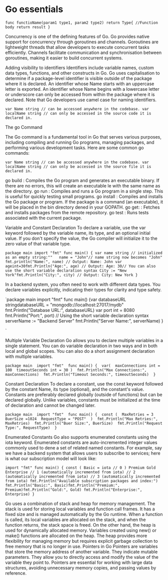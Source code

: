 # Go essentials

`func functioName(param1 type1, param2 type2) return Type{
//Function body
return result
}`

Concurrency is one of the defining features of Go. Go provides native support for concurrency through goroutines and channels. Goroutines are lightweight threads that allow developers to execute concurrent tasks efficiently. Channels facilitate communication and synchronisation between goroutines, making it easier to build concurrent systems.

Adding visibility to identifiers
Identifiers include variable names, custom data types, functions, and other constructs in Go. Go uses capitalisation to determine if a package-level identifier is visible outside of the package where it is declared.
An identifier whose Name starts with an uppercase letter is exported. An identifier whose Name begins with a lowercase letter or underscore can only be accessed from within the package where it is declared.
Note that Go developers use camel case for naming identifiers.

`var Name string // can be accessed anywhere in the codebase.
var localName string // can only be accessed in the source code it is declared in. `

The go Command

The Go command is a fundamental tool in Go that serves various purposes, including compiling and running Go programs, managing packages, and performing various development tasks. Here are some common go commands:

`var Name string // can be accessed anywhere in the codebase.
var localName string // can only be accessed in the source file it is declared in. `

go build : Compiles the Go program and generates an executable binary. If there are no errors, this will create an executable le with the same name as the directory.
go run : Compiles and runs a Go program in a single step. This is useful for quickly testing small programs.
go install : Compiles and installs the Go package or program. If the package is a command (an executable), it will be placed in the bin directory dened in your GOPATH.
go get: : Fetches and installs packages from the remote repository.
go test : Runs tests associated with the current package.

Variable and Constant Declaration
To declare a variable, use the var keyword followed by the variable name, its type, and an optional initial value. If you don't specify the value, the Go compiler will initialize it to the zero value of that variable type.

`package main
import "fmt"
func main() {
var name string // initialized as an empty string:""  
name = "John"// name string now becomes "John" fmt.println("Name:", name) // Output: Name: John
var ageint=30fmt.Println("Age:", age) // Output: Age: 30// You can also use the short variable declaration syntax City := "New York"fmt.Println("City:", city) // Output: City: New York
} `

In a backend system, you often need to work with different data types. You declare variables explicitly, indicating their types for clarity and type safety.

`package main
import "fmt"
func main() {var databaseURL stringdatabaseURL = "mongodb://localhost:27017/mydb" fmt.Println("Database URL:", databaseURL)
var port int = 8080
fmt.Println("Port:", port)
// Using the short variable declaration syntax
serverName := "Backend Server"
fmt.Println("Server Name:", serverName)
}

`

Multiple Variable Declaration
Go allows you to declare multiple variables in a single statement. You can do variable declaration in two ways and in both local and global scopes. You can also do a short assignment declaration with multiple variables.

`package main 
import "fmt" 
func main() { 
var( 
maxConnections int = 100 
timeoutSeconds int = 30 ) 
fmt.Println("Max Connections:", maxConnections) 
fmt.Println("Timeout Seconds:", timeoutSeconds) 
}`

Constant Declaration
To declare a constant, use the const keyword followed by the constant Name, its type (optional), and the constant's value. Constants are preferably declared globally (outside of functions) but can be declared globally. Unlike variables, constants must be initialized at the time of declaration and cannot be changed later.

`package main 
import "fmt" 
func main() { 
const ( 
MaxRetries = 3 
BuerSize =1024 
RequestType = "POST" 
) 
fmt.Println("Max Retries:", MaxRetries) 
fmt.Println("Buer Size:", BuerSize) 
fmt.Println("Request Type:", RequestType) 
}`

Enumerated Constants
Go also supports enumerated constants using the iota keyword. Enumerated constants are auto-incremented integer values commonly used to dene a set of related named constants. For example, say we have a backend system that allows users to subscribe to services; here is what our subscription model will look like:

`import "fmt"
func main() { const (
Basic = iota // 0
)
Premium Gold Enterprise
// 1 (automatically incremented from iota) // 2 (automatically incremented from iota)
// 3 (automatically incremented from iota)
fmt.Println("Available subscription packages and index:") fmt.Println("Basic:", Basic)fmt.Println("Premium:", Premium)fmt.Println("Gold:", Gold)
fmt.Println("Enterprise:", Enterprise) }`

Go uses a combination of stack and heap for memory management.
The stack is used for storing local variables and function call frames. It has a fixed size and is managed automatically by the Go runtime. When a function is called, its local variables are allocated on the stack, and when the function returns, the stack space is freed.
On the other hand, the heap is used for dynamically allocated memory. Variables created using new() or make() functions are allocated on the heap. The heap provides more flexibility for managing memory but requires explicit garbage collection to free memory that is no longer in use.
Pointers in Go
Pointers are variables that store the memory address of another variable. They indicate mutable parameters. They allow you to directly access and modify the value of the variable they point to. Pointers are essential for working with large data structures, avoiding unnecessary memory copies, and passing values by reference.
